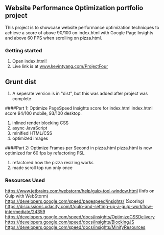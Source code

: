 ## Website Performance Optimization portfolio project

This project is to showcase website performance optimization techniques to achieve a score of above 90/100 on index.html with Google Page Insights and above 60 FPS when scrolling on pizza.html.

### Getting started

1. Open index.html!
2. Live link is at www.kevintyang.com/ProjectFour

## Grunt dist
1. A seperate version is in "dist", but this was added after project was complete 

####Part 1: Optimize PageSpeed Insights score for index.html
index.html score 94/100 mobile, 93/100 desktop.
1. inlined render blocking CSS
2. async JavaScript
3. minified HTML/CSS
4. optimized images


####Part 2: Optimize Frames per Second in pizza.html
pizza.html is now optimized for 60 fps by refactoring FSL
1. refactored how the pizza resizing works
2. made scroll top run only once

### Resources Used

https://www.jetbrains.com/webstorm/help/gulp-tool-window.html (Info on Gulp with WebStorm)
https://developers.google.com/speed/pagespeed/insights/ (Scoring)
https://discussions.udacity.com/t/gulp-and-setting-up-a-gulp-workflow-intermediate/24359
https://developers.google.com/speed/docs/insights/OptimizeCSSDelivery
https://developers.google.com/speed/docs/insights/BlockingJS
https://developers.google.com/speed/docs/insights/MinifyResources
